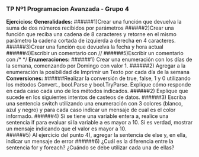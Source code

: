 ### TP Nº1 Programacion Avanzada - Grupo 4

**Ejercicios:**
**Generalidades:**
######1)Crear una función que devuelva la suma de dos números recibidos por parámetros 
######2)Crear una función que reciba una cadena de 8 caracteres y retorne en el mismo parámetro la cadena cortada de izquierda a derecha en 4 caracteres. 
######3)Crear una función que devuelva la fecha y hora actual  
######4)Escribir un comentario con // 
######5)Escribir un comentario con /*   */ 
**Enumeraciones:**
######1) Crear una enumeración con los días de la semana, comenzando por Domingo con valor 1. 
######2) Agregar a la enumeración la posibilidad de Imprimir un Texto por cada día de la semana 
**Conversiones:**
######Realizar la conversión de true, false, 1 y 0 utilizando los métodos Convert., bool.Parse y bool.TryParse. Explique cómo responde en cada caso cada uno de los métodos indicados. 
######2) Explique que sucede en los siguientes intentos de casteos de datos. 
######3) Escriba una sentencia switch utilizando una enumeración con 3 colores (blanco, azul y negro) y para cada caso indicar un mensaje de cual es el color informado.
######4) Si se tiene una variable entera a, realice una sentencia if para evaluar si la variable a es mayor a 10. Si es verdad, mostrar un mensaje indicando que el valor es mayor a 10.  
######5) Al ejercicio del punto 4), agregar la sentencia de else y, en ella, indicar un mensaje de error
######6) ¿Cuál es la diferencia entre la sentencia for y foreach? ¿Cuándo se debe utilizar cada una de ellas? 

